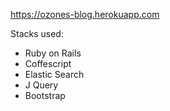 https://ozones-blog.herokuapp.com

Stacks used:
- Ruby on Rails
- Coffescript
- Elastic Search
- J Query
- Bootstrap
